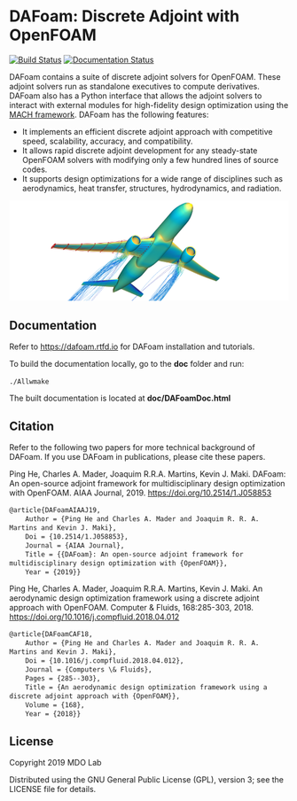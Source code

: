 DAFoam: Discrete Adjoint with OpenFOAM
======================================

[![Build Status](https://travis-ci.com/mdolab/dafoam.svg?token=PKPXZYJ4Ny7P59TKMPSX&branch=master)](https://travis-ci.com/mdolab/dafoam)
[![Documentation Status](https://readthedocs.org/projects/dafoam/badge/?version=latest)](https://dafoam.readthedocs.io/en/latest/?badge=latest)

DAFoam contains a suite of discrete adjoint solvers for OpenFOAM. These adjoint solvers run as standalone executives to compute derivatives. DAFoam also has a Python interface that allows the adjoint solvers to interact with external modules for high-fidelity design optimization using the [MACH framework](http://mdolab.engin.umich.edu/docs/machFramework/MACH-Aero.html). DAFoam has the following features:

- It implements an efficient discrete adjoint approach with competitive speed, scalability, accuracy, and compatibility.
- It allows rapid discrete adjoint development for any steady-state OpenFOAM solvers with modifying only a few hundred lines of source codes.
- It supports design optimizations for a wide range of disciplines such as aerodynamics, heat transfer, structures, hydrodynamics, and radiation.

![](doc/source/images/DPW6_Transparent.png)

Documentation
-------------

Refer to https://dafoam.rtfd.io for DAFoam installation and tutorials.

To build the documentation locally, go to the **doc** folder and run:

`./Allwmake`

The built documentation is located at **doc/DAFoamDoc.html**

Citation
--------

Refer to the following two papers for more technical background of DAFoam. If you use DAFoam in publications, please cite these papers.

Ping He, Charles A. Mader, Joaquim R.R.A. Martins, Kevin J. Maki. DAFoam: An open-source adjoint framework for multidisciplinary design optimization with OpenFOAM. AIAA Journal, 2019. https://doi.org/10.2514/1.J058853

```
@article{DAFoamAIAAJ19,
	Author = {Ping He and Charles A. Mader and Joaquim R. R. A. Martins and Kevin J. Maki},
	Doi = {10.2514/1.J058853},
	Journal = {AIAA Journal},
	Title = {{DAFoam}: An open-source adjoint framework for multidisciplinary design optimization with {OpenFOAM}},
	Year = {2019}}
```

Ping He, Charles A. Mader, Joaquim R.R.A. Martins, Kevin J. Maki. An aerodynamic design optimization framework using a discrete adjoint approach with OpenFOAM. Computer & Fluids, 168:285-303, 2018. https://doi.org/10.1016/j.compfluid.2018.04.012

```
@article{DAFoamCAF18,
	Author = {Ping He and Charles A. Mader and Joaquim R. R. A. Martins and Kevin J. Maki},
	Doi = {10.1016/j.compfluid.2018.04.012},
	Journal = {Computers \& Fluids},
	Pages = {285--303},
	Title = {An aerodynamic design optimization framework using a discrete adjoint approach with {OpenFOAM}},
	Volume = {168},
	Year = {2018}}
```

License
-------

Copyright 2019 MDO Lab

Distributed using the GNU General Public License (GPL), version 3; see the LICENSE file for details.
